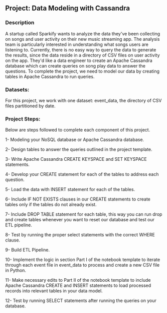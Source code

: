 ## Project: Data Modeling with Cassandra

###  Description

A startup called Sparkify wants to analyze the data they've been collecting on songs and user activity on their new music streaming app.
The analysis team is particularly interested in understanding what songs users are listening to. 
Currently, there is no easy way to query the data to generate the results, since the data reside in a directory of CSV files on user activity on the app.
They'd like a data engineer to create an Apache Cassandra database which can create queries on song play data to answer the questions.
To complete the project, we need to model our data by creating tables in Apache Cassandra to run queries.

### Datasets:

For this project, we work with one dataset: event_data, the directory of CSV files partitioned by date.

### Project Steps:

Below are steps followed to complete each component of this project.

1- Modeling your NoSQL database or Apache Cassandra database.

2- Design tables to answer the queries outlined in the project template.

3- Write Apache Cassandra CREATE KEYSPACE and SET KEYSPACE statements.

4- Develop your CREATE statement for each of the tables to address each question.

5- Load the data with INSERT statement for each of the tables.

6- Include IF NOT EXISTS clauses in our CREATE statements to create tables only if the tables do not already exist.

7- Include DROP TABLE statement for each table, this way you can run drop and create tables whenever you want to reset our database and test our ETL pipeline.

8- Test by running the proper select statements with the correct WHERE clause.

9- Build ETL Pipeline.

10- Implement the logic in section Part I of the notebook template to iterate through each event file in event_data to process and create a new CSV file in Python.

11- Make necessary edits to Part II of the notebook template to include Apache Cassandra CREATE and INSERT statements to load processed records into relevant tables in your data model.

12- Test by running SELECT statements after running the queries on your database.
